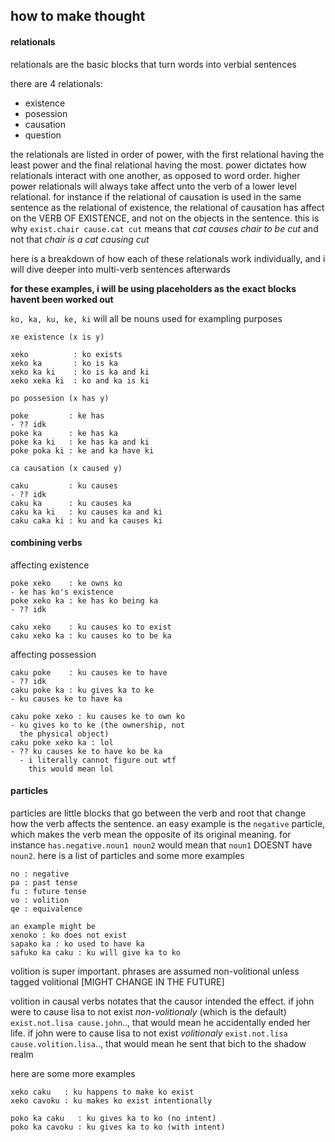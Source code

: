## how to make thought

#### relationals
relationals are the basic blocks that turn
words into verbial sentences

there are 4 relationals:
+ existence
+ posession
+ causation
+ question

the relationals are listed in order of power,
with the first relational having the least power
and the final relational having the most.
power
dictates how relationals interact with one another,
as opposed to word order.
higher power relationals will always take affect
unto the verb of a lower level relational.
for instance if the relational of causation is
used in the same sentence as the relational of
existence, the relational of causation has affect
on the VERB OF EXISTENCE, and not on the objects
in the sentence.
this is why `exist.chair cause.cat cut` means
that *cat causes chair to be cut* and
not that *chair is a cat causing cut*

here is a breakdown of how each of these
relationals work individually, and i will dive
deeper into multi-verb sentences afterwards

**for these examples, i will be using placeholders
as the exact blocks havent been worked out**

`ko, ka, ku, ke, ki` will all be nouns used for
exampling purposes

```
xe existence (x is y)

xeko          : ko exists
xeko ka       : ko is ka
xeko ka ki    : ko is ka and ki
xeko xeka ki  : ko and ka is ki
```
```
po possesion (x has y)

poke         : ke has
- ?? idk
poke ka      : ke has ka
poke ka ki   : ke has ka and ki
poke poka ki : ke and ka have ki
```
```
ca causation (x caused y)

caku         : ku causes
- ?? idk
caku ka      : ku causes ka
caku ka ki   : ku causes ka and ki
caku caka ki : ku and ka causes ki
```
#### combining verbs
affecting existence
```
poke xeko    : ke owns ko
- ke has ko's existence
poke xeko ka : ke has ko being ka
- ?? idk

caku xeko    : ku causes ko to exist
caku xeko ka : ku causes ko to be ka
```
affecting possession
```
caku poke    : ku causes ke to have
- ?? idk
caku poke ka : ku gives ka to ke
- ku causes ke to have ka

caku poke xeko : ku causes ke to own ko
- ku gives ko to ke (the ownership, not
  the physical object)
caku poke xeko ka : lol
- ?? ku causes ke to have ko be ka
  - i literally cannot figure out wtf
    this would mean lol
```

#### particles
particles are little blocks that go between
the verb and root that change how the verb
affects the sentence. an easy example is the
`negative` particle, which makes the verb mean
the opposite of its original meaning. for instance
`has.negative.noun1 noun2` would mean that `noun1`
DOESNT have `noun2`. here is a list of particles
and some more examples
```
no : negative
pa : past tense
fu : future tense
vo : volition
qe : equivalence
```
```
an example might be
xenoko : ko does not exist
sapako ka : ko used to have ka
safuko ka caku : ku will give ka to ko
```
volition is super important.
phrases are assumed non-volitional
unless tagged volitional [MIGHT CHANGE
IN THE FUTURE]

volition in causal verbs notates
that the causor intended the effect.
if john were to cause lisa to not exist
*non-volitionaly* (which is the default)
`exist.not.lisa cause.john`..,
that would mean he accidentally ended her
life. if john were to cause lisa to
not exist *volitionaly* `exist.not.lisa
cause.volition.lisa`.., that would mean
he sent that bich to the shadow realm

here are some more examples
```
xeko caku   : ku happens to make ko exist
xeko cavoku : ku makes ko exist intentionally

poko ka caku   : ku gives ka to ko (no intent)
poko ka cavoku : ku gives ka to ko (with intent)

